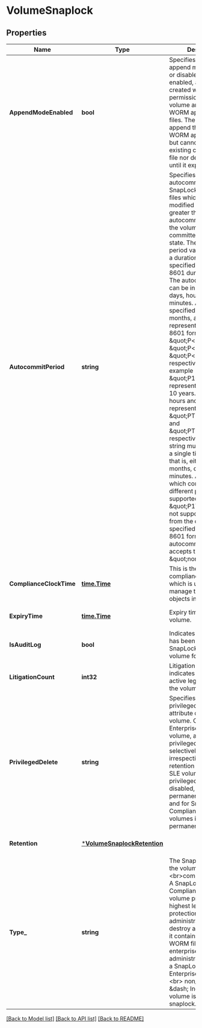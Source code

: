 # VolumeSnaplock

## Properties
Name | Type | Description | Notes
------------ | ------------- | ------------- | -------------
**AppendModeEnabled** | **bool** | Specifies if the volume append mode is enabled or disabled. When it is enabled, all the files created with write permissions on the volume are, by default, WORM appendable files. The user can append the data to a WORM appendable file but cannot modify the existing contents of the file nor delete the file until it expires. | [optional] [default to null]
**AutocommitPeriod** | **string** | Specifies the autocommit period for SnapLock volume. All files which are not modified for a period greater than the autocommit period of the volume are committed to the WORM state. The autocommit period value represents a duration and must be specified in the ISO-8601 duration format. The autocommit period can be in years, months, days, hours, and minutes. A period specified for years, months, and days is represented in the ISO-8601 format as \&quot;P&lt;num&gt;Y\&quot;, \&quot;P&lt;num&gt;M\&quot;, \&quot;P&lt;num&gt;D\&quot; respectively, for example \&quot;P10Y\&quot; represents a duration of 10 years. A duration in hours and minutes is represented by \&quot;PT&lt;num&gt;H\&quot; and \&quot;PT&lt;num&gt;M\&quot; respectively. The period string must contain only a single time element that is, either years, months, days, hours, or minutes. A duration which combines different periods is not supported, for example \&quot;P1Y10M\&quot; is not supported. Apart from the duration specified in the ISO-8601 format, the autocommit field also accepts the string \&quot;none\&quot;. | [optional] [default to null]
**ComplianceClockTime** | [**time.Time**](time.Time.md) | This is the volume compliance clock time which is used to manage the SnapLock objects in the volume. | [optional] [default to null]
**ExpiryTime** | [**time.Time**](time.Time.md) | Expiry time of the volume. | [optional] [default to null]
**IsAuditLog** | **bool** | Indicates if this volume has been configured as SnapLock audit log volume for the SVM . | [optional] [default to null]
**LitigationCount** | **int32** | Litigation count indicates the number of active legal-holds on the volume. | [optional] [default to null]
**PrivilegedDelete** | **string** | Specifies the privileged-delete attribute of a SnapLock volume. On a SnapLock Enterprise (SLE) volume, a designated privileged user can selectively delete files irrespective of the retention time of the file. SLE volumes can have privileged delete as disabled, enabled or permanently_disabled and for SnapLock Compliance (SLC) volumes it is always permanently_disabled. | [optional] [default to null]
**Retention** | [***VolumeSnaplockRetention**](volume_snaplock_retention.md) |  | [optional] [default to null]
**Type_** | **string** | The SnapLock type of the volume. &lt;br&gt;compliance &amp;dash; A SnapLock Compliance(SLC) volume provides the highest level of WORM protection and an administrator cannot destroy a SLC volume if it contains unexpired WORM files. &lt;br&gt; enterprise &amp;dash; An administrator can delete a SnapLock Enterprise(SLE) volume.&lt;br&gt; non_snaplock &amp;dash; Indicates the volume is non-snaplock. | [optional] [default to null]

[[Back to Model list]](../README.md#documentation-for-models) [[Back to API list]](../README.md#documentation-for-api-endpoints) [[Back to README]](../README.md)


